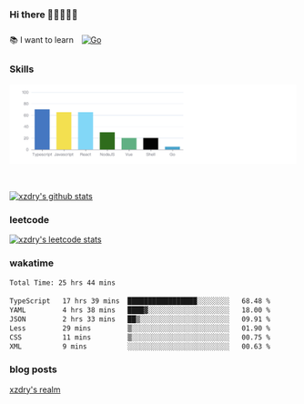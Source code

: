 ### Hi there 👋👋👋👋👋

 :books: I want to learn <a href="https://go.dev/" target="_blank"><img style="margin: 10px" src="https://profilinator.rishav.dev/skills-assets/go-original.svg" alt="Go" height="50" /></a>  

### Skills
![](img/2022-09-05-22-04-20.png)

<br />

[![xzdry's github stats](https://github-readme-stats.vercel.app/api?username=xzdry&count_private=true&show_icons=true&theme=vue)](https://github.com/xzdry)

### leetcode
[![xzdry's leetcode stats](https://leetcard.jacoblin.cool/xzdry-2?theme=light&font=Anek%20Kannada&site=cn)](https://leetcode.cn/u/xzdry-2/)

### wakatime
<!--START_SECTION:waka-->

```text
Total Time: 25 hrs 44 mins

TypeScript   17 hrs 39 mins  █████████████████░░░░░░░░   68.48 %
YAML         4 hrs 38 mins   ████▓░░░░░░░░░░░░░░░░░░░░   18.00 %
JSON         2 hrs 33 mins   ██▒░░░░░░░░░░░░░░░░░░░░░░   09.91 %
Less         29 mins         ▒░░░░░░░░░░░░░░░░░░░░░░░░   01.90 %
CSS          11 mins         ▒░░░░░░░░░░░░░░░░░░░░░░░░   00.75 %
XML          9 mins          ░░░░░░░░░░░░░░░░░░░░░░░░░   00.63 %
```

<!--END_SECTION:waka-->

### blog posts
[xzdry's realm](https://www.justdry.net/)
